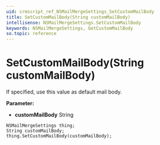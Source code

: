 ```yaml
---
uid: crmscript_ref_NSMailMergeSettings_SetCustomMailBody
title: SetCustomMailBody(String customMailBody)
intellisense: NSMailMergeSettings.SetCustomMailBody
keywords: NSMailMergeSettings, GetCustomMailBody
so.topic: reference
---
```


# SetCustomMailBody(String customMailBody)

If specified, use this value as default mail body.

**Parameter:** 
 - **customMailBody** String

```crmscript
NSMailMergeSettings thing;
String customMailBody;
thing.SetCustomMailBody(customMailBody);
```

